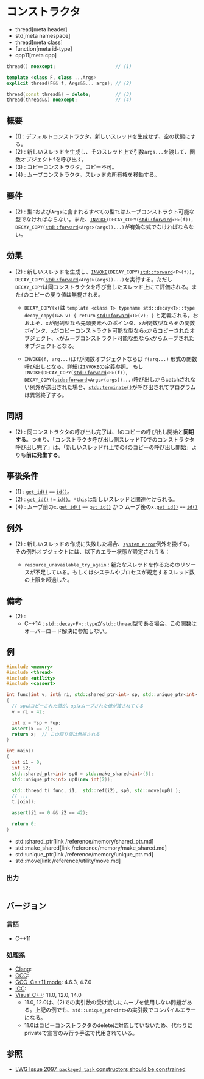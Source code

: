 # コンストラクタ
* thread[meta header]
* std[meta namespace]
* thread[meta class]
* function[meta id-type]
* cpp11[meta cpp]

```cpp
thread() noexcept;                      // (1)

template <class F, class ...Args>
explicit thread(F&& f, Args&&... args); // (2)

thread(const thread&) = delete;         // (3)
thread(thread&&) noexcept;              // (4)
```


## 概要
- (1) : デフォルトコンストラクタ。新しいスレッドを生成せず、空の状態にする。
- (2) : 新しいスレッドを生成し、そのスレッド上で引数`args...`を渡して、関数オブジェクト`f`を呼び出す。
- (3) : コピーコンストラクタ。コピー不可。
- (4) : ムーブコンストラクタ。スレッドの所有権を移動する。


## 要件
- (2) : 型`F`および`Args`に含まれるすべての型`Ti`はムーブコンストラクト可能な型でなければならない。また、[`INVOKE`](/reference/functional/invoke.md)`(DECAY_COPY(`[`std::forward`](/reference/utility/forward.md)`<F>(f)), DECAY_COPY(`[`std::forward`](/reference/utility/forward.md)`<Args>(args))...)`が有効な式でなければならない。


## 効果
- (2) : 新しいスレッドを生成し、[`INVOKE`](/reference/functional/invoke.md)`(DECAY_COPY(`[`std::forward`](/reference/utility/forward.md)`<F>(f)), DECAY_COPY(`[`std::forward`](/reference/utility/forward.md)`<Args>(args))...)`を実行する。ただし`DECAY_COPY`は同コンストラクタを呼び出したスレッド上にて評価される。また`f`のコピーの戻り値は無視される。
    - `DECAY_COPY(x)`は `template <class T> typename std::decay<T>::type decay_copy(T&& v) { return` [`std::forward`](/reference/utility/forward.md)`<T>(v); }` と定義される。おおよそ、`x`が配列型なら先頭要素へのポインタ、`x`が関数型ならその関数ポインタ、`x`がコピーコンストラクト可能な型なら`x`からコピーされたオブジェクト、`x`がムーブコンストラクト可能な型なら`x`からムーブされたオブジェクトとなる。

    - `INVOKE(f, arg...)`は`f`が関数オブジェクトならば `f(arg...)` 形式の関数呼び出しとなる。詳細は[`INVOKE`](/reference/functional/invoke.md)の定義参照。
    もし`INVOKE(DECAY_COPY(`[`std::forward`](/reference/utility/forward.md)`<F>(f)), DECAY_COPY(`[`std::forward`](/reference/utility/forward.md)`<Args>(args))...)`呼び出しからcatchされない例外が送出された場合、[`std::terminate()`](/reference/exception/terminate.md)が呼び出されてプログラムは異常終了する。


## 同期
- (2) : 同コンストラクタの呼び出し完了は、fのコピーの呼び出し開始と**同期する**。つまり、「コンストラクタ呼び出し側スレッドT0でのコンストラクタ呼び出し完了」は、「新しいスレッド`T1`上での`f`のコピーの呼び出し開始」よりも**前に発生する**。


## 事後条件
- (1) : [`get_id()`](get_id.md) `==` [`id()`](id.md)。
- (2) : [`get_id()`](get_id.md) `!=` [`id()`](id.md)。`*this`は新しいスレッドと関連付けられる。
- (4) : ムーブ前の`x.`[`get_id()`](get_id.md) `==` [`get_id()`](get_id.md) かつ ムーブ後の`x.`[`get_id()`](get_id.md) `==` [`id()`](id.md)


## 例外
- (2) : 新しいスレッドの作成に失敗した場合、[`system_error`](/reference/system_error/system_error.md)例外を投げる。その例外オブジェクトには、以下のエラー状態が設定されうる：

    - `resource_unavailable_try_again` : 新たなスレッドを作るためのリソースが不足している。もしくはシステムやプロセスが規定するスレッド数の上限を超過した。


## 備考
- (2) :
    - C++14 : [`std::decay`](/reference/type_traits/decay.md)`<F>::type`が`std::thread`型である場合、この関数はオーバーロード解決に参加しない。


## 例
```cpp
#include <memory>
#include <thread>
#include <utility>
#include <cassert>

int func(int v, int& ri, std::shared_ptr<int> sp, std::unique_ptr<int> up)
{
  // spはコピーされた値が、upはムーブされた値が渡されてくる
  v = ri = 42;

  int x = *sp + *up;
  assert(x == 7);
  return x;  // この戻り値は無視される
}

int main()
{
  int i1 = 0;
  int i2;
  std::shared_ptr<int> sp0 = std::make_shared<int>(5);
  std::unique_ptr<int> up0(new int(2));

  std::thread t( func, i1,  std::ref(i2), sp0, std::move(up0) );
  // ...
  t.join();

  assert(i1 == 0 && i2 == 42);

  return 0;
}
```
* std::shared_ptr[link /reference/memory/shared_ptr.md]
* std::make_shared[link /reference/memory/make_shared.md]
* std::unique_ptr[link /reference/memory/unique_ptr.md]
* std::move[link /reference/utility/move.md]

### 出力
```
```

## バージョン
### 言語
- C++11

### 処理系
- [Clang](/implementation.md#clang): 
- [GCC](/implementation.md#gcc):
- [GCC, C++11 mode](/implementation.md#gcc): 4.6.3, 4.7.0
- [ICC](/implementation.md#icc):
- [Visual C++](/implementation.md#visual_cpp): 11.0, 12.0, 14.0
    - 11.0, 12.0は、(2)での実引数の受け渡しにムーブを使用しない問題がある。上記の例でも、`std::unique_ptr<int>`の実引数でコンパイルエラーになる。
    - 11.0はコピーコンストラクタのdeleteに対応していないため、代わりにprivateで宣言のみ行う手法で代用されている。


## 参照
- [LWG Issue 2097. `packaged_task` constructors should be constrained](http://www.open-std.org/jtc1/sc22/wg21/docs/lwg-defects.html#2097)

